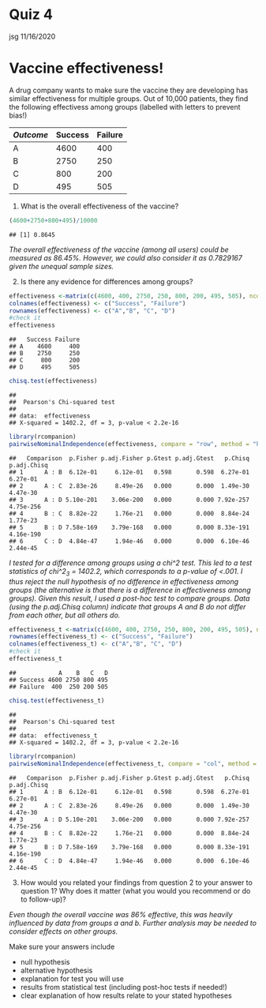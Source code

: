 Quiz 4
================
jsg
11/16/2020

# Vaccine effectiveness!

A drug company wants to make sure the vaccine they are developing has
similar effectiveness for multiple groups. Out of 10,000 patients, they
find the following effectivess among groups (labelled with letters to
prevent bias!)

| *Outcome* | Success | Failure |
|-----------|---------|---------|
| A         | 4600    | 400     |
| B         | 2750    | 250     |
| C         | 800     | 200     |
| D         | 495     | 505     |

1.  What is the overall effectiveness of the vaccine?

``` r
(4600+2750+800+495)/10000
```

    ## [1] 0.8645

*The overall effectiveness of the vaccine (among all users) could be
measured as 86.45%. However, we could also consider it as 0.7829167
given the unequal sample sizes.*

2.  Is there any evidence for differences among groups?

``` r
effectiveness <-matrix(c(4600, 400, 2750, 250, 800, 200, 495, 505), ncol = 2, byrow = T)
colnames(effectiveness) <- c("Success", "Failure")
rownames(effectiveness) <- c("A","B", "C", "D")
#check it
effectiveness
```

    ##   Success Failure
    ## A    4600     400
    ## B    2750     250
    ## C     800     200
    ## D     495     505

``` r
chisq.test(effectiveness)
```

    ## 
    ##  Pearson's Chi-squared test
    ## 
    ## data:  effectiveness
    ## X-squared = 1402.2, df = 3, p-value < 2.2e-16

``` r
library(rcompanion)
pairwiseNominalIndependence(effectiveness, compare = "row", method = "holm")
```

    ##   Comparison  p.Fisher p.adj.Fisher p.Gtest p.adj.Gtest   p.Chisq p.adj.Chisq
    ## 1      A : B  6.12e-01     6.12e-01   0.598       0.598  6.27e-01    6.27e-01
    ## 2      A : C  2.83e-26     8.49e-26   0.000       0.000  1.49e-30    4.47e-30
    ## 3      A : D 5.10e-201    3.06e-200   0.000       0.000 7.92e-257   4.75e-256
    ## 4      B : C  8.82e-22     1.76e-21   0.000       0.000  8.84e-24    1.77e-23
    ## 5      B : D 7.58e-169    3.79e-168   0.000       0.000 8.33e-191   4.16e-190
    ## 6      C : D  4.84e-47     1.94e-46   0.000       0.000  6.10e-46    2.44e-45

*I tested for a difference among groups using a chi^2 test. This led to
a test statistics of chi^2<sub>3</sub> = 1402.2, which corresponds to a
p-value of \<.001. I thus reject the null hypothesis of no difference in
effectiveness among groups (the alternative is that there is a
difference in effectiveness among groups). Given this result, I used a
post-hoc test to compare groups. Data (using the p.adj.Chisq column)
indicate that groups A and B do not differ from each other, but all
others do.*

``` r
effectiveness_t <-matrix(c(4600, 400, 2750, 250, 800, 200, 495, 505), nrow = 2, byrow = F)
rownames(effectiveness_t) <- c("Success", "Failure")
colnames(effectiveness_t) <- c("A","B", "C", "D")
#check it
effectiveness_t
```

    ##            A    B   C   D
    ## Success 4600 2750 800 495
    ## Failure  400  250 200 505

``` r
chisq.test(effectiveness_t)
```

    ## 
    ##  Pearson's Chi-squared test
    ## 
    ## data:  effectiveness_t
    ## X-squared = 1402.2, df = 3, p-value < 2.2e-16

``` r
library(rcompanion)
pairwiseNominalIndependence(effectiveness_t, compare = "col", method = "holm")
```

    ##   Comparison  p.Fisher p.adj.Fisher p.Gtest p.adj.Gtest   p.Chisq p.adj.Chisq
    ## 1      A : B  6.12e-01     6.12e-01   0.598       0.598  6.27e-01    6.27e-01
    ## 2      A : C  2.83e-26     8.49e-26   0.000       0.000  1.49e-30    4.47e-30
    ## 3      A : D 5.10e-201    3.06e-200   0.000       0.000 7.92e-257   4.75e-256
    ## 4      B : C  8.82e-22     1.76e-21   0.000       0.000  8.84e-24    1.77e-23
    ## 5      B : D 7.58e-169    3.79e-168   0.000       0.000 8.33e-191   4.16e-190
    ## 6      C : D  4.84e-47     1.94e-46   0.000       0.000  6.10e-46    2.44e-45

3.  How would you related your findings from question 2 to your answer
    to question 1? Why does it matter (what you would you recommend or
    do to follow-up)?

*Even though the overall vaccine was 86% effective, this was heavily
influenced by data from groups a and b. Further analysis may be needed
to consider effects on other groups.*

Make sure your answers include

-   null hypothesis
-   alternative hypothesis
-   explanation for test you will use
-   results from statistical test (including post-hoc tests if needed!)
-   clear explanation of how results relate to your stated hypotheses
